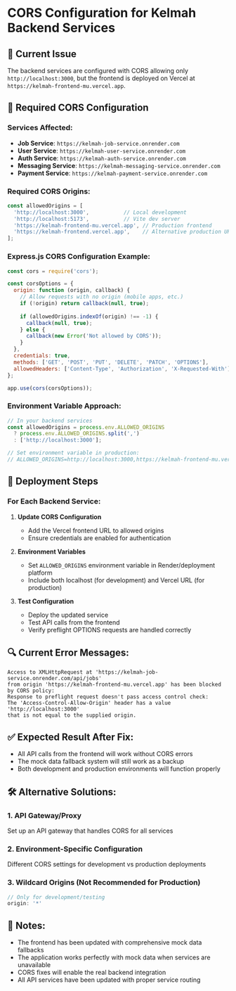 # CORS Configuration for Kelmah Backend Services

## 🚨 Current Issue
The backend services are configured with CORS allowing only `http://localhost:3000`, but the frontend is deployed on Vercel at `https://kelmah-frontend-mu.vercel.app`.

## 🔧 Required CORS Configuration

### Services Affected:
- **Job Service**: `https://kelmah-job-service.onrender.com`
- **User Service**: `https://kelmah-user-service.onrender.com`
- **Auth Service**: `https://kelmah-auth-service.onrender.com`
- **Messaging Service**: `https://kelmah-messaging-service.onrender.com`
- **Payment Service**: `https://kelmah-payment-service.onrender.com`

### Required CORS Origins:
```javascript
const allowedOrigins = [
  'http://localhost:3000',           // Local development
  'http://localhost:5173',           // Vite dev server
  'https://kelmah-frontend-mu.vercel.app', // Production frontend
  'https://kelmah-frontend.vercel.app',    // Alternative production URL
];
```

### Express.js CORS Configuration Example:
```javascript
const cors = require('cors');

const corsOptions = {
  origin: function (origin, callback) {
    // Allow requests with no origin (mobile apps, etc.)
    if (!origin) return callback(null, true);
    
    if (allowedOrigins.indexOf(origin) !== -1) {
      callback(null, true);
    } else {
      callback(new Error('Not allowed by CORS'));
    }
  },
  credentials: true,
  methods: ['GET', 'POST', 'PUT', 'DELETE', 'PATCH', 'OPTIONS'],
  allowedHeaders: ['Content-Type', 'Authorization', 'X-Requested-With'],
};

app.use(cors(corsOptions));
```

### Environment Variable Approach:
```javascript
// In your backend services
const allowedOrigins = process.env.ALLOWED_ORIGINS 
  ? process.env.ALLOWED_ORIGINS.split(',') 
  : ['http://localhost:3000'];

// Set environment variable in production:
// ALLOWED_ORIGINS=http://localhost:3000,https://kelmah-frontend-mu.vercel.app
```

## 🚀 Deployment Steps

### For Each Backend Service:

1. **Update CORS Configuration**
   - Add the Vercel frontend URL to allowed origins
   - Ensure credentials are enabled for authentication

2. **Environment Variables**
   - Set `ALLOWED_ORIGINS` environment variable in Render/deployment platform
   - Include both localhost (for development) and Vercel URL (for production)

3. **Test Configuration**
   - Deploy the updated service
   - Test API calls from the frontend
   - Verify preflight OPTIONS requests are handled correctly

## 🔍 Current Error Messages:
```
Access to XMLHttpRequest at 'https://kelmah-job-service.onrender.com/api/jobs' 
from origin 'https://kelmah-frontend-mu.vercel.app' has been blocked by CORS policy: 
Response to preflight request doesn't pass access control check: 
The 'Access-Control-Allow-Origin' header has a value 'http://localhost:3000' 
that is not equal to the supplied origin.
```

## ✅ Expected Result After Fix:
- All API calls from the frontend will work without CORS errors
- The mock data fallback system will still work as a backup
- Both development and production environments will function properly

## 🛠️ Alternative Solutions:

### 1. API Gateway/Proxy
Set up an API gateway that handles CORS for all services

### 2. Environment-Specific Configuration
Different CORS settings for development vs production deployments

### 3. Wildcard Origins (Not Recommended for Production)
```javascript
// Only for development/testing
origin: '*'
```

## 📝 Notes:
- The frontend has been updated with comprehensive mock data fallbacks
- The application works perfectly with mock data when services are unavailable
- CORS fixes will enable the real backend integration
- All API services have been updated with proper service routing 